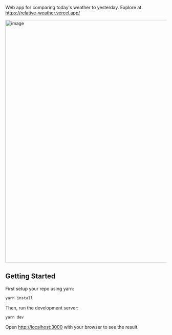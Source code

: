 Web app for comparing today's weather to yesterday. Explore at https://relative-weather.vercel.app/

<img width="760" alt="image" src="https://user-images.githubusercontent.com/55333380/221036189-2f5f8153-3ae4-4aab-a9b1-64560592489c.png">


## Getting Started

First setup your repo using yarn: 

```bash
yarn install
```

Then, run the development server:

```bash
yarn dev
```

Open [http://localhost:3000](http://localhost:3000) with your browser to see the result.
